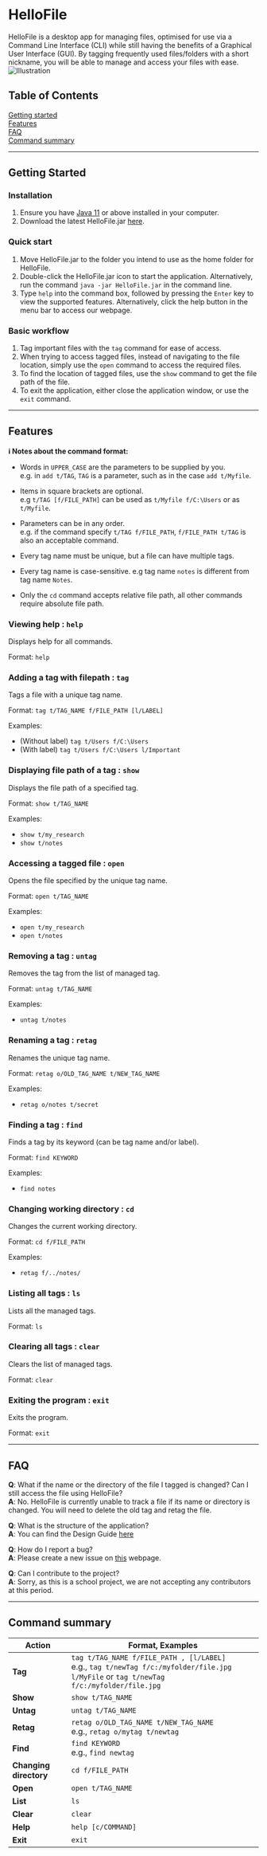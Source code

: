 # HelloFile

HelloFile is a desktop app for managing files, optimised for use via a Command Line Interface (CLI) while still having the benefits of a Graphical User Interface (GUI). By tagging frequently used files/folders with a short nickname, you will be able to manage and access your files with ease.
![Illustration](images/Illustrations.PNG)

## Table of Contents
[Getting started](#Getting-Started)<br>
[Features](#Features)<br>
[FAQ](#FAQ)<br>
[Command summary](#Command-summary)<br>

--------------------------------------------------------------------------------------------------------------------

## Getting Started

### Installation
1. Ensure you have [Java 11](https://www.java.com/en/download/) or above installed in your computer. 
2. Download the latest HelloFile.jar [here](https://github.com/AY2021S1-CS2103T-F12-1/tp/releases/tag/v1.2).

### Quick start
1. Move HelloFile.jar to the folder you intend to use as the home folder for HelloFile.
2. Double-click the HelloFile.jar icon to start the application. Alternatively, run the command `java -jar HelloFile.jar` in the command line.
3. Type `help` into the command box, followed by pressing the `Enter` key to view the supported features. Alternatively, click the help button in the menu bar to access our webpage.

### Basic workflow
1. Tag important files with the `tag` command for ease of access.
2. When trying to access tagged files, instead of navigating to the file location, simply use the `open` command to access the required files.
3. To find the location of tagged files, use the `show` command to get the file path of the file.
4. To exit the application, either close the application window, or use the `exit` command.

--------------------------------------------------------------------------------------------------------------------

## Features

<div markdown="block" class="alert alert-info">

**:information_source: Notes about the command format:**<br>

* Words in `UPPER_CASE` are the parameters to be supplied by you.<br>
  e.g. in `add t/TAG`, `TAG` is a parameter, such as in the case `add t/Myfile`.

* Items in square brackets are optional.<br>
  e.g `t/TAG [f/FILE_PATH]` can be used as `t/Myfile f/C:\Users` or as `t/Myfile`.

* Parameters can be in any order.<br>
  e.g. if the command specify `t/TAG f/FILE_PATH`, `f/FILE_PATH t/TAG` is also an acceptable command.

* Every tag name must be unique, but a file can have multiple tags.

* Every tag name is case-sensitive. e.g tag name `notes` is different from tag name `Notes`.

* Only the `cd` command accepts relative file path, all other commands require absolute file path.

</div>

### Viewing help : `help`

Displays help for all commands.

Format: `help`

### Adding a tag with filepath : `tag`

Tags a file with a unique tag name.

Format: `tag t/TAG_NAME f/FILE_PATH [l/LABEL]`

Examples:
* (Without label) `tag t/Users f/C:\Users`
* (With label) `tag t/Users f/C:\Users l/Important`

### Displaying file path of a tag : `show`

Displays the file path of a specified tag.

Format: `show t/TAG_NAME`

Examples:
* `show t/my_research`
* `show t/notes`

### Accessing a tagged file : `open`

Opens the file specified by the unique tag name.

Format: `open t/TAG_NAME`

Examples:
* `open t/my_research`
* `open t/notes`

### Removing a tag : `untag`

Removes the tag from the list of managed tag.

Format: `untag t/TAG_NAME`

Examples:
* `untag t/notes`

### Renaming a tag : `retag`

Renames the unique tag name.

Format: `retag o/OLD_TAG_NAME t/NEW_TAG_NAME`

Examples:
* `retag o/notes t/secret`

### Finding a tag : `find`

Finds a tag by its keyword (can be tag name and/or label).

Format: `find KEYWORD`
        
Examples:
* `find notes`

### Changing working directory : `cd`

Changes the current working directory.

Format: `cd f/FILE_PATH`

Examples:
* `retag f/../notes/`

### Listing all tags : `ls`

Lists all the managed tags.

Format: `ls`

### Clearing all tags : `clear`

Clears the list of managed tags.

Format: `clear`

### Exiting the program : `exit`

Exits the program.

Format: `exit`

--------------------------------------------------------------------------------------------------------------------

## FAQ
**Q**: What if the name or the directory of the file I tagged is changed? Can I still access the file using HelloFile?<br>
**A**: No. HelloFile is currently unable to track a file if its name or directory is changed. You will need to delete the old tag and retag the file.

**Q**: What is the structure of the application?<br>
**A**: You can find the Design Guide [here](https://github.com/AY2021S1-CS2103T-F12-1/tp/blob/master/docs/DeveloperGuide.md)

**Q**: How do I report a bug?<br>
**A**: Please create a new issue on [this](https://github.com/AY2021S1-CS2103T-F12-1/tp/issues) webpage.

**Q**: Can I contribute to the project?<br>
**A**: Sorry, as this is a school project, we are not accepting any contributors at this period.

--------------------------------------------------------------------------------------------------------------------

## Command summary

Action | Format, Examples
--------|------------------
**Tag** | `tag t/TAG_NAME f/FILE_PATH , [l/LABEL]` <br> e.g., `tag t/newTag f/c:/myfolder/file.jpg l/MyFile` or `tag t/newTag f/c:/myfolder/file.jpg` 
**Show** | `show t/TAG_NAME`
**Untag** | `untag t/TAG_NAME`
**Retag** | `retag o/OLD_TAG_NAME t/NEW_TAG_NAME` <br> e.g., `retag o/mytag t/newtag`
**Find** | `find KEYWORD` <br> e.g., `find newtag`
**Changing directory**| `cd f/FILE_PATH`
**Open** | `open t/TAG_NAME`
**List** | `ls`
**Clear** | `clear`
**Help** | `help [c/COMMAND]`
**Exit** | `exit`
